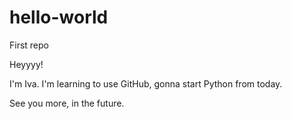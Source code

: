 # hello-world
First repo

Heyyyy!

I'm Iva. I'm learning to use GitHub, gonna start Python from today.

See you more, in the future.
